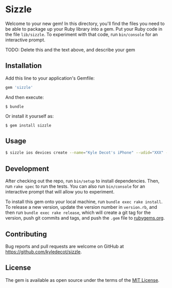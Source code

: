 # Sizzle

Welcome to your new gem! In this directory, you'll find the files you need to be able to package up your Ruby library into a gem. Put your Ruby code in the file `lib/sizzle`. To experiment with that code, run `bin/console` for an interactive prompt.

TODO: Delete this and the text above, and describe your gem

## Installation

Add this line to your application's Gemfile:

```ruby
gem 'sizzle'
```

And then execute:

    $ bundle

Or install it yourself as:

    $ gem install sizzle

## Usage

```bash
$ sizzle ios devices create --name="Kyle Decot's iPhone" --udid="XXX" --platform=IOS
```

## Development

After checking out the repo, run `bin/setup` to install dependencies. Then, run `rake spec` to run the tests. You can also run `bin/console` for an interactive prompt that will allow you to experiment.

To install this gem onto your local machine, run `bundle exec rake install`. To release a new version, update the version number in `version.rb`, and then run `bundle exec rake release`, which will create a git tag for the version, push git commits and tags, and push the `.gem` file to [rubygems.org](https://rubygems.org).

## Contributing

Bug reports and pull requests are welcome on GitHub at https://github.com/kyledecot/sizzle.

## License

The gem is available as open source under the terms of the [MIT License](https://opensource.org/licenses/MIT).
